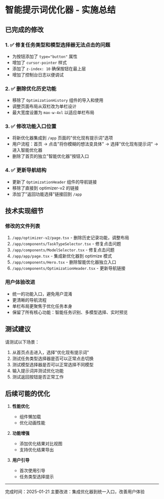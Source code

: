 # 智能提示词优化器 - 实施总结

## 已完成的修改

### 1. ✅ 修复任务类型和模型选择器无法点击的问题
- 为按钮添加了 `type="button"` 属性
- 增加了 `cursor-pointer` 样式
- 添加了 `z-index: 10` 确保按钮在最上层
- 增加了控制台日志以便调试

### 2. ✅ 删除优化历史功能
- 移除了 `OptimizationHistory` 组件的导入和使用
- 调整页面布局从双栏改为单栏设计
- 最大宽度设置为 `max-w-4xl` 以适应单栏布局

### 3. ✅ 修改功能入口位置
- 将新优化器集成到 `/app` 页面的"优化现有提示词"选项
- 用户流程：首页 → 点击"将你模糊的想法变具体" → 选择"优化现有提示词" → 进入智能优化器
- 删除了首页的独立"智能优化器"按钮入口

### 4. ✅ 更新导航结构
- 更新了 `OptimizationHeader` 组件的导航链接
- 移除了直接到 optimizer-v2 的链接
- 添加了"返回功能选择"链接回到 `/app`

## 技术实现细节

### 修改的文件列表
1. `/app/optimizer-v2/page.tsx` - 删除历史记录功能，调整布局
2. `/app/components/TaskTypeSelector.tsx` - 修复点击问题
3. `/app/components/ModelSelector.tsx` - 修复点击问题
4. `/app/app/page.tsx` - 集成新优化器到 optimize 模式
5. `/app/components/Hero.tsx` - 删除智能优化器独立入口
6. `/app/components/OptimizationHeader.tsx` - 更新导航链接

### 用户体验改进
- 统一的功能入口，避免用户混淆
- 更清晰的导航流程
- 单栏布局更聚焦于优化任务本身
- 保留了所有核心功能：智能任务识别、多模型选择、实时预览

## 测试建议

请测试以下场景：
1. 从首页点击进入，选择"优化现有提示词"
2. 测试任务类型选择器是否可以正常点击切换
3. 测试模型选择器是否可以正常选择不同模型
4. 输入提示词并测试优化功能
5. 测试返回按钮是否正常工作

## 后续可能的优化

1. **性能优化**
   - 组件懒加载
   - 优化动画性能

2. **功能增强**
   - 添加优化结果对比视图
   - 支持优化结果导出

3. **用户引导**
   - 首次使用引导
   - 任务类型选择提示

---

完成时间：2025-01-21
主要改进：集成优化器到统一入口，改善用户体验